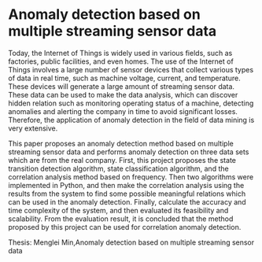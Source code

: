 # Anomaly detection based on multiple streaming sensor data
Today, the Internet of Things is widely used in various fields, such as factories, public facilities, and even homes. The use of the Internet of Things involves a large number of sensor devices that collect various types of data in real time, such as machine voltage, current, and temperature. These devices will generate a large amount of streaming sensor data. These data can be used to make the data analysis, which can discover hidden relation such as monitoring operating status of a machine, detecting anomalies and alerting the company in time to avoid significant losses. Therefore, the application of anomaly detection in the field of data mining is very extensive. 


This paper proposes an anomaly detection method based on multiple streaming sensor data and performs anomaly detection on three data sets which are from the real company. First, this project proposes the state transition detection algorithm, state classification algorithm, and the correlation analysis method based on frequency. Then two algorithms were implemented in Python, and then make the correlation analysis using the results from the system to find some possible meaningful relations which can be used in the anomaly detection. Finally, calculate the accuracy and time complexity of the system, and then evaluated its feasibility and scalability. From the evaluation result, it is concluded that the method proposed by this project can be used for correlation anomaly detection.


Thesis: Menglei Min,Anomaly detection based on multiple streaming sensor data
